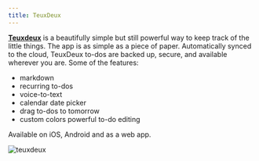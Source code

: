 ```yaml
---
title: TeuxDeux
---
```


[**Teuxdeux**](https://teuxdeux.com/) is a beautifully simple but still powerful way to keep track of the little things. The app is as simple as a piece of paper. Automatically synced to the cloud, TeuxDeux to-dos are backed up, secure, and available wherever you are. Some of the features:

* markdown
* recurring to-dos
* voice-to-text
* calendar date picker
* drag to-dos to tomorrow
* custom colors
powerful to-do editing

Available on iOS, Android and as a web app.

![teuxdeux](/teuxdeux.webp)
